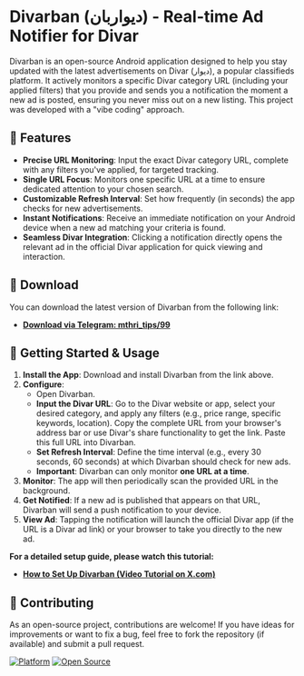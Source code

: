 # Divarban (دیواربان) - Real-time Ad Notifier for Divar
Divarban is an open-source Android application designed to help you stay updated with the latest advertisements on Divar (دیوار), a popular classifieds platform. It actively monitors a specific Divar category URL (including your applied filters) that you provide and sends you a notification the moment a new ad is posted, ensuring you never miss out on a new listing.
This project was developed with a "vibe coding" approach.

## 🌟 Features

* **Precise URL Monitoring**: Input the exact Divar category URL, complete with any filters you've applied, for targeted tracking.
* **Single URL Focus**: Monitors one specific URL at a time to ensure dedicated attention to your chosen search.
* **Customizable Refresh Interval**: Set how frequently (in seconds) the app checks for new advertisements.
* **Instant Notifications**: Receive an immediate notification on your Android device when a new ad matching your criteria is found.
* **Seamless Divar Integration**: Clicking a notification directly opens the relevant ad in the official Divar application for quick viewing and interaction.

## 📲 Download

You can download the latest version of Divarban from the following link:
* **[Download via Telegram: mthri_tips/99](https://t.me/mthri_tips/99)**

## 🚀 Getting Started & Usage

1.  **Install the App**: Download and install Divarban from the link above.
2.  **Configure**:
    * Open Divarban.
    * **Input the Divar URL**: Go to the Divar website or app, select your desired category, and apply any filters (e.g., price range, specific keywords, location). Copy the complete URL from your browser's address bar or use Divar's share functionality to get the link. Paste this full URL into Divarban.
    * **Set Refresh Interval**: Define the time interval (e.g., every 30 seconds, 60 seconds) at which Divarban should check for new ads.
    * **Important**: Divarban can only monitor **one URL at a time**.
3.  **Monitor**: The app will then periodically scan the provided URL in the background.
4.  **Get Notified**: If a new ad is published that appears on that URL, Divarban will send a push notification to your device.
5.  **View Ad**: Tapping the notification will launch the official Divar app (if the URL is a Divar ad link) or your browser to take you directly to the new ad.

**For a detailed setup guide, please watch this tutorial:**
* **[How to Set Up Divarban (Video Tutorial on X.com)](https://x.com/A_Mthri/status/1923706559919509798)**

## 🤝 Contributing

As an open-source project, contributions are welcome! If you have ideas for improvements or want to fix a bug, feel free to fork the repository (if available) and submit a pull request.

[![Platform](https://img.shields.io/badge/platform-Android-green.svg)](https://www.android.com)
[![Open Source](https://img.shields.io/badge/Open%20Source-%E2%9D%A4-brightgreen.svg)](https://t.me/mthri_tips/99) 
